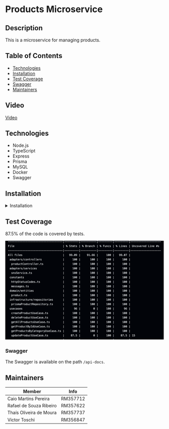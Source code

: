 # Products Microservice

## Description

This is a microservice for managing products.

## Table of Contents

- [Technologies](#technologies)
- [Installation](#installation)
- [Test Coverage](#test-coverage)
- [Swagger](#swagger)
- [Maintainers](#maintainers)

## Video

[Video](https://drive.google.com/file/d/1Gh_E7N1_6B1MTIXelE_Q2IdiFnqT_qUL/view?usp=sharing)

## Technologies

- Node.js
- TypeScript
- Express
- Prisma
- MySQL
- Docker
- Swagger

## Installation

<details>
<summary>Installation</summary>

### Prerequisites

- Node.js (v22+)
- MySQL installed and running
- Docker

### Configure Environment Variables

Create a `.env` file in the project root with the following variables:

```
DATABASE_URL=mysql://root:admin123@localhost:3306/product
PORT=3000
```

Replace the database credentials (root, admin123, etc.) with your MySQL setup.

### Running the Project

Install the dependencies:

```
npm install
```

#### Development Mode

Start the application with auto-reload for development:

```
npm run dev
```

#### Production Mode

Build the application:

```
npm run build
```

Start the compiled application:

```
npm start
```

#### With Docker

Build and run the Docker container:

```
docker-compose up -d
```

#### Testing

Run unit tests with:

```
npm run test
```

### Using Prisma

#### What is Prisma?

Prisma is used as the ORM (Object-Relational Mapper) for this microservice. It simplifies database schema management and provides type-safe queries.

#### Setting Up Prisma

Generate Prisma Client:
After modifying the prisma/schema.prisma file, generate the Prisma client:

```
npx prisma generate
```

#### Run Migrations:

To apply schema changes to your MySQL database, use Prisma migrations:

```
npx prisma migrate dev --name <migration_name>
```

Replace <migration_name> with a descriptive name for the migration.

This will:

- Create a new migration file in prisma/migrations/.
- Apply the migration to your database.

#### View and Manage the Database:

We can use Prisma Studio to explore and edit the database:

```
npx prisma studio
```

</details>

## Test Coverage

87.5% of the code is covered by tests.

![Test Coverage](./docs/coverage-report.png)

### Swagger

The Swagger is available on the path `/api-docs`.

## Maintainers

| Member                        | Info     |
| ----------------------------- | -------- |
| Caio Martins Pereira          | RM357712 |
| Rafael de Souza Ribeiro       | RM357622 |
| Thaís Oliveira de Moura       | RM357737 |
| Victor Toschi                 | RM356847 |